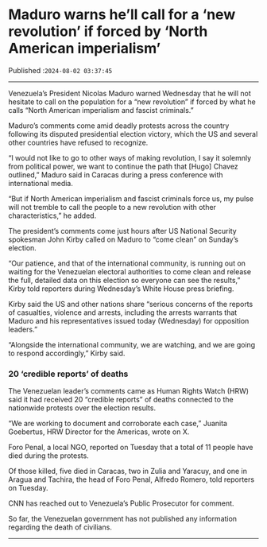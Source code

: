 # Maduro warns he’ll call for a ‘new revolution’ if forced by ‘North American imperialism’

Published :`2024-08-02 03:37:45`

---

Venezuela’s President Nicolas Maduro warned Wednesday that he will not hesitate to call on the population for a “new revolution” if forced by what he calls “North American imperialism and fascist criminals.”

Maduro’s comments come amid deadly protests across the country following its disputed presidential election victory, which the US and several other countries have refused to recognize.

“I would not like to go to other ways of making revolution, I say it solemnly from political power, we want to continue the path that [Hugo] Chavez outlined,” Maduro said in Caracas during a press conference with international media.

“But if North American imperialism and fascist criminals force us, my pulse will not tremble to call the people to a new revolution with other characteristics,” he added.

The president’s comments come just hours after US National Security spokesman John Kirby called on Maduro to “come clean” on Sunday’s election.

“Our patience, and that of the international community, is running out on waiting for the Venezuelan electoral authorities to come clean and release the full, detailed data on this election so everyone can see the results,” Kirby told reporters during Wednesday’s White House press briefing.

Kirby said the US and other nations share “serious concerns of the reports of casualties, violence and arrests, including the arrests warrants that Maduro and his representatives issued today (Wednesday) for opposition leaders.”

“Alongside the international community, we are watching, and we are going to respond accordingly,” Kirby said.

### 20 ‘credible reports’ of deaths

The Venezuelan leader’s comments came as Human Rights Watch (HRW) said it had received 20 “credible reports” of deaths connected to the nationwide protests over the election results.

“We are working to document and corroborate each case,” Juanita Goebertus, HRW Director for the Americas, wrote on X.

Foro Penal, a local NGO, reported on Tuesday that a total of 11 people have died during the protests.

Of those killed, five died in Caracas, two in Zulia and Yaracuy, and one in Aragua and Tachira, the head of Foro Penal, Alfredo Romero, told reporters on Tuesday.

CNN has reached out to Venezuela’s Public Prosecutor for comment.

So far, the Venezuelan government has not published any information regarding the death of civilians.

---

